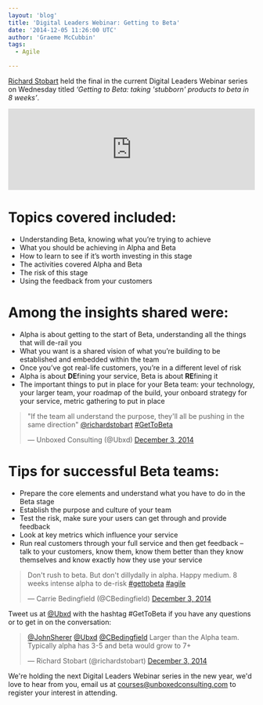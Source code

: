 ```yaml
---
layout: 'blog'
title: 'Digital Leaders Webinar: Getting to Beta'
date: '2014-12-05 11:26:00 UTC'
author: 'Graeme McCubbin'
tags:
  - Agile

---
```


[Richard Stobart](http://www.unboxedconsulting.com/people/richard-stobart) held the final in the current Digital Leaders Webinar series on Wednesday titled <i>‘Getting to Beta: taking 'stubborn' products to beta in 8 weeks’</i>.

<iframe width="100%" height="166" scrolling="no" frameborder="no" src="https://w.soundcloud.com/player/?url=https%3A//api.soundcloud.com/tracks/180081375&amp;color=ff5500&amp;auto_play=false&amp;hide_related=false&amp;show_comments=true&amp;show_user=true&amp;show_reposts=false"></iframe>

# Topics covered included:

* Understanding Beta, knowing what you’re trying to achieve
* What you should be achieving in Alpha and Beta
* How to learn to see if it’s worth investing in this stage
* The activities covered Alpha and Beta
* The risk of this stage
* Using the feedback from your customers

# Among the insights shared were:

* Alpha is about getting to the start of Beta, understanding all the things that will de-rail you
* What you want is a shared vision of what you’re building to be established and embedded within the team
* Once you’ve got real-life customers, you’re in a different level of risk
* Alpha is about <b>DE</b>fining your service, Beta is about <b>RE</b>fining it
* The important things to put in place for your Beta team: your technology, your larger team, your roadmap of the build, your onboard strategy for your service, metric gathering to put in place

<blockquote class="twitter-tweet tw-align-center"><p>&quot;If the team all understand the purpose, they&#39;ll all be pushing in the same direction&quot; <a href="https://twitter.com/richardstobart">@richardstobart</a> <a href="https://twitter.com/hashtag/GetToBeta?src=hash">#GetToBeta</a></p>&mdash; Unboxed Consulting (@Ubxd) <a href="https://twitter.com/Ubxd/status/540175628629467137">December 3, 2014</a></blockquote> <script async src="//platform.twitter.com/widgets.js" charset="utf-8"></script>

# Tips for successful Beta teams:

* Prepare the core elements and understand what you have to do in the Beta stage
* Establish the purpose and culture of your team
* Test the risk, make sure your users can get through and provide feedback
* Look at key metrics which influence your service
* Run real customers through your full service and then get feedback – talk to your customers, know them, know them better than they know themselves and know exactly how they use your service

<blockquote class="twitter-tweet tw-align-center"><p>Don&#39;t rush to beta. But don&#39;t dillydally in alpha. Happy medium. 8 weeks intense alpha to de-risk <a href="https://twitter.com/hashtag/gettobeta?src=hash">#gettobeta</a> <a href="https://twitter.com/hashtag/agile?src=hash">#agile</a></p>&mdash; Carrie Bedingfield (@CBedingfield) <a href="https://twitter.com/CBedingfield/status/540178309121056768">December 3, 2014</a></blockquote> <script async src="//platform.twitter.com/widgets.js" charset="utf-8"></script>

Tweet us at [@Ubxd](https://twitter.com/Ubxd) with the hashtag #GetToBeta if you have any questions or to get in on the conversation:

<blockquote class="twitter-tweet tw-align-center"><p><a href="https://twitter.com/JohnSherer">@JohnSherer</a> <a href="https://twitter.com/Ubxd">@Ubxd</a> <a href="https://twitter.com/CBedingfield">@CBedingfield</a> Larger than the Alpha team. Typically alpha has 3-5 and beta would grow to 7+</p>&mdash; Richard Stobart (@richardstobart) <a href="https://twitter.com/richardstobart/status/540181925038940160">December 3, 2014</a></blockquote> <script async src="//platform.twitter.com/widgets.js" charset="utf-8"></script>

We're holding the next Digital Leaders Webinar series in the new year, we'd love to hear from you, email us at [courses@unboxedconsulting.com](courses@unboxedconsulting.com) to register your interest in attending.
